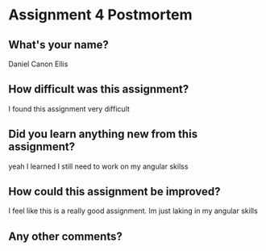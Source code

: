 # Assignment 4 Postmortem

## What's your name?
Daniel Canon Ellis


## How difficult was this assignment?
I found this assignment very difficult


## Did you learn anything new from this assignment?
yeah I learned I still need to work on my angular skilss


## How could this assignment be improved?
I feel like this is a really good assignment. Im just laking in my angular skills


## Any other comments?